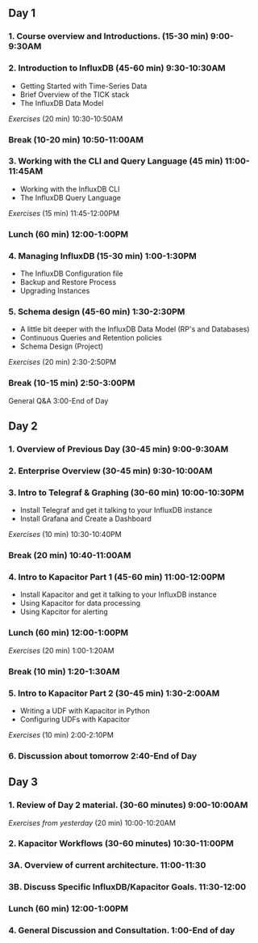 
## Day 1
### 1. Course overview and Introductions. (15-30 min) 9:00-9:30AM
### 2. Introduction to InfluxDB (45-60 min) 9:30-10:30AM
* Getting Started with Time-Series Data
* Brief Overview of the TICK stack
* The InfluxDB Data Model

*Exercises* (20 min) 10:30-10:50AM

### Break (10-20 min) 10:50-11:00AM

### 3. Working with the CLI and Query Language (45 min) 11:00-11:45AM
* Working with the InfluxDB CLI
* The InfluxDB Query Language

*Exercises* (15 min) 11:45-12:00PM

### Lunch (60 min) 12:00-1:00PM

### 4. Managing InfluxDB (15-30 min) 1:00-1:30PM
* The InfluxDB Configuration file
* Backup and Restore Process
* Upgrading Instances

### 5. Schema design (45-60 min)  1:30-2:30PM
* A little bit deeper with the InfluxDB Data Model (RP's and Databases)
* Continuous Queries and Retention policies
* Schema Design (Project)

*Exercises* (20 min) 2:30-2:50PM 

### Break (10-15 min) 2:50-3:00PM

General Q&A 3:00-End of Day

## Day 2

### 1. Overview of Previous Day (30-45 min) 9:00-9:30AM

### 2. Enterprise Overview (30-45 min) 9:30-10:00AM

### 3. Intro to Telegraf & Graphing (30-60 min) 10:00-10:30PM
* Install Telegraf and get it talking to your InfluxDB instance
* Install Grafana and Create a Dashboard

*Exercises* (10 min) 10:30-10:40PM

### Break (20 min) 10:40-11:00AM

### 4. Intro to Kapacitor Part 1 (45-60 min) 11:00-12:00PM
* Install Kapacitor and get it talking to your InfluxDB instance
* Using Kapacitor for data processing
* Using Kapcitor for alerting

### Lunch  (60 min) 12:00-1:00PM

*Exercises* (20 min) 1:00-1:20AM

### Break (10 min) 1:20-1:30AM

### 5. Intro to Kapacitor Part 2 (30-45 min) 1:30-2:00AM
* Writing a UDF with Kapacitor in Python
* Configuring UDFs with Kapacitor

*Exercises* (10 min) 2:00-2:10PM

### 6. Discussion about tomorrow 2:40-End of Day

## Day 3

### 1. Review of Day 2 material. (30-60 minutes) 9:00-10:00AM

*Exercises from yesterday* (20 min) 10:00-10:20AM

### 2. Kapacitor Workflows (30-60 minutes) 10:30-11:00PM

### 3A. Overview of current architecture. 11:00-11:30

### 3B. Discuss Specific InfluxDB/Kapacitor Goals. 11:30-12:00

### Lunch  (60 min) 12:00-1:00PM

### 4. General Discussion and Consultation. 1:00-End of day

